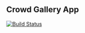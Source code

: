 ## Crowd Gallery App

[![Build Status](https://codeship.com/projects/f0b26e60-d7f5-0132-09b4-2a150d829cb7/status?branch=master)](https://codeship.com/projects/f0b26e60-d7f5-0132-09b4-2a150d829cb7/status?branch=master)